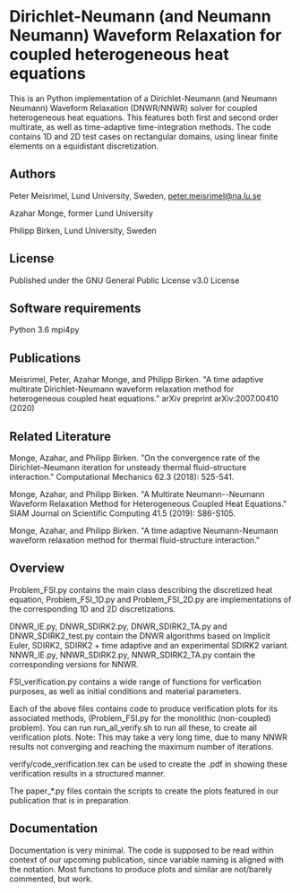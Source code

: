 # Dirichlet-Neumann (and Neumann Neumann) Waveform Relaxation for coupled heterogeneous heat equations

This is an Python implementation of a Dirichlet-Neumann (and Neumann Neumann) Waveform Relaxation (DNWR/NNWR) solver for coupled heterogeneous heat equations. This features both first and second order multirate, as well as time-adaptive time-integration methods. The code contains 1D and 2D test cases on rectangular domains, using linear finite elements on a equidistant discretization.

## Authors

Peter Meisrimel, Lund University, Sweden, peter.meisrimel@na.lu.se

Azahar Monge, former Lund University

Philipp Birken, Lund University, Sweden

## License

Published under the GNU General Public License v3.0 License

## Software requirements

Python 3.6
mpi4py

## Publications

Meisrimel, Peter, Azahar Monge, and Philipp Birken. "A time adaptive multirate Dirichlet-Neumann waveform relaxation method for heterogeneous coupled heat equations." arXiv preprint arXiv:2007.00410 (2020)

## Related Literature

Monge, Azahar, and Philipp Birken. "On the convergence rate of the Dirichlet–Neumann iteration for unsteady thermal fluid–structure interaction." Computational Mechanics 62.3 (2018): 525-541.

Monge, Azahar, and Philipp Birken. "A Multirate Neumann--Neumann Waveform Relaxation Method for Heterogeneous Coupled Heat Equations." SIAM Journal on Scientific Computing 41.5 (2019): S86-S105.

Monge, Azahar, and Philipp Birken. "A time adaptive Neumann-Neumann waveform relaxation method for thermal fluid-structure interaction."

## Overview

Problem_FSI.py contains the main class describing the discretized heat equation, Problem_FSI_1D.py and Problem_FSI_2D.py are implementations of the corresponding 1D and 2D discretizations.

DNWR_IE.py, DNWR_SDIRK2.py, DNWR_SDIRK2_TA.py and DNWR_SDIRK2_test.py contain the DNWR algorithms based on Implicit Euler, SDIRK2, SDIRK2 + time adaptive and an experimental SDIRK2 variant.
NNWR_IE.py, NNWR_SDIRK2.py, NNWR_SDIRK2_TA.py contain the corresponding versions for NNWR. 

FSI_verification.py contains a wide range of functions for verfication purposes, as well as initial conditions and material parameters. 

Each of the above files contains code to produce verification plots for its associated methods, (Problem_FSI.py for the monolithic (non-coupled) problem). You can run run_all_verify.sh to run all these, to create all verification plots. Note: This may take a very long time, due to many NNWR results not converging and reaching the maximum number of iterations.

verify/code_verification.tex can be used to create the .pdf in showing these verification results in a structured manner. 

The paper_*.py files contain the scripts to create the plots featured in our publication that is in preparation.

## Documentation

Documentation is very minimal. The code is supposed to be read within context of our upcoming publication, since variable naming is aligned with the notation.
Most functions to produce plots and similar are not/barely commented, but work.
